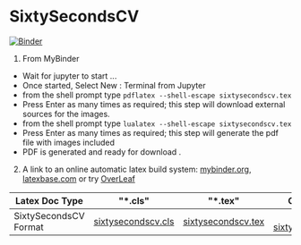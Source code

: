 # SixtySecondsCV

[![Binder](https://mybinder.org/badge_logo.svg)](https://mybinder.org/v2/gh/LaGuer/SixtySecondsCV/master)

1. From MyBinder
- Wait for jupyter to start ...
- Once started, Select New : Terminal from Jupyter
- from the shell prompt type ```pdflatex --shell-escape sixtysecondscv.tex```
- Press Enter as many times as required; this step will download external sources for the images.
- from the shell prompt type ```lualatex --shell-escape sixtysecondscv.tex```
- Press Enter as many times as required; this step will generate the pdf file with images included
- PDF is generated and ready for download .


2. A link to an online automatic latex build system: [mybinder.org](https://mybinder.org/v2/gh/LaGuer/SixtySecondsCV/master), [latexbase.com](https://latexbase.com) or try [OverLeaf](https://www.overleaf.com/latex/templates/sixtysecondscv/gcdrzwwvkqcr)

| Latex Doc Type                |      "*.cls"                 |        "*.tex"              |      Compile in PDF                                                                                                                                    |
| ----------------------------- |:----------------------------:|:---------------------------:|-------------------------------------------------------------------------------------------------------------------------------------------------------:|
|SixtySecondsCV Format  |[sixtysecondscv.cls](sixtysecondscv.cls)| [sixtysecondscv.tex](sixtysecondscv.tex )       |[mybinder.org sixtysecondscv.tex](https://mybinder.org/v2/gh/LaGuer/SixtySecondsCV/master)      |


